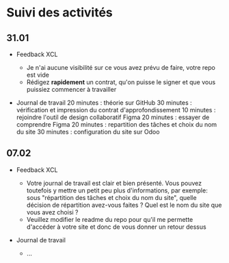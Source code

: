 # Suivi des activités

## 31.01

- Feedback XCL
    - Je n'ai aucune visibilité sur ce vous avez prévu de faire, votre repo est vide
    - Rédigez **rapidement** un contrat, qu'on puisse le signer et que vous puissiez commencer à travailler

- Journal de travail
    20 minutes : théorie sur GitHub
    30 minutes : vérification et impression du contrat d'approfondissement
    10 minutes : rejoindre l'outil de design collaboratif Figma
    20 minutes : essayer de comprendre Figma
    20 minutes : repartition des tâches et choix du nom du site
    30 minutes : configuration du site sur Odoo


## 07.02

- Feedback XCL
    - Votre journal de travail est clair et bien présenté. Vous pouvez toutefois y mettre un petit peu plus d'informations, par exemple: sous "répartition des tâches et choix du nom du site", quelle décision de répartition avez-vous faites ? Quel est le nom du site que vous avez choisi ?
    - Veuillez modifier le readme du repo pour qu'il me permette d'accéder à votre site et donc de vous donner un retour dessus

- Journal de travail
    - ...
